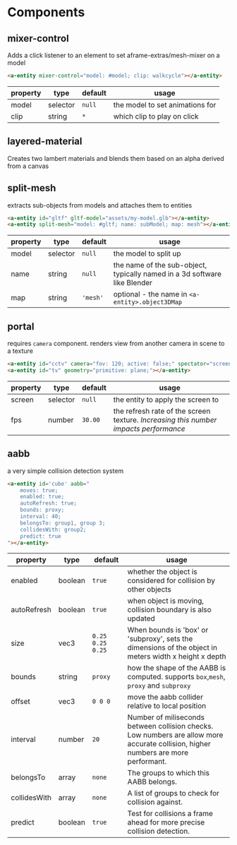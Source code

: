 # Components

## mixer-control

Adds a click listener to an element to set aframe-extras/mesh-mixer on a model

```html
<a-entity mixer-control="model: #model; clip: walkcycle"></a-entity>
```

| property | type | default  |  usage  |
|---|---|---|---|
|  model | selector |  `null` |  the model to set animations for |
|  clip | string  |  `*`  |  which clip to play on click  |

## layered-material

Creates two lambert materials and blends them based on an alpha derived from a canvas

## split-mesh

extracts sub-objects from models and attaches them to entities

```html
<a-entity id="gltf" gltf-model="assets/my-model.glb"></a-entity>
<a-entity split-mesh="model: #gltf; name: subModel; map: mesh"></a-entity>
```

| property | type | default  |  usage  |
|---|---|---|---|
|  model | selector |  `null` |  the model to split up |
|  name | string  |  `null`  |  the name of the sub-object, typically named in a 3d software like Blender |
|  map | string  |  `'mesh'`  |  optional - the name in ```<a-entity>.object3DMap``` |

## portal

requires `camera` component. renders view from another camera in scene to a texture

```html
<a-entity id="cctv" camera="fov: 120; active: false;" spectator="screen: #tv; fps: 25;"></a-entity>
<a-entity id="tv" geometry="primitive: plane;"></a-entity>
```

| property | type | default  |  usage  |
|---|---|---|---|
|  screen | selector |  `null` |  the entity to apply the screen to |
|  fps | number  |  `30.00`  |  the refresh rate of the screen texture. _Increasing this number impacts performance_ |

## aabb

a very simple collision detection system

```html
<a-entity id='cube' aabb="
    moves: true;
    enabled: true;
    autoRefresh: true;
    bounds: proxy;
    interval: 40;
    belongsTo: group1, group 3;
    collidesWith: group2;
    predict: true
"></a-entity>
```

| property | type | default  |  usage  |
|---|---|---|---|
|  enabled | boolean |  `true` |  whether the object is considered for collision by other objects |
|  autoRefresh | boolean |  `true` |  when object is moving, collision boundary is also updated |
|  size | vec3 |  `0.25 0.25 0.25` |  When bounds is 'box' or 'subproxy', sets the dimensions of the object in meters width x height x depth |
|  bounds | string |  `proxy` |  how the shape of the AABB is computed. supports `box`,`mesh`, `proxy` and `subproxy`|
|  offset | vec3 |  `0 0 0` |  move the aabb collider relative to local position |
|  interval | number |  `20` |  Number of miliseconds between collision checks. Low numbers are allow more accurate collision, higher numbers are more performant. |
|  belongsTo | array |  `none` |  The groups to which this AABB belongs. |
|  collidesWith | array |  `none` |  A list of groups to check for collision against. |
|  predict | boolean |  `true` |  Test for collisions a frame ahead for more precise collision detection. |
